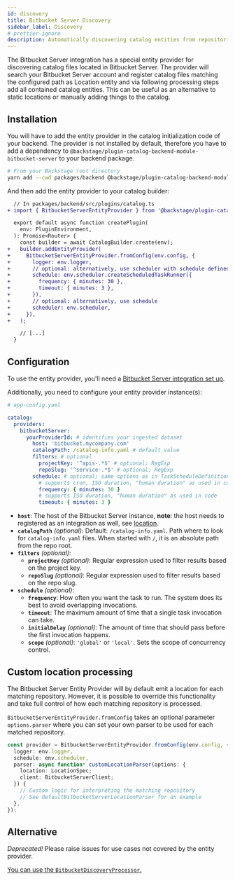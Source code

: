 ```yaml
---
id: discovery
title: Bitbucket Server Discovery
sidebar_label: Discovery
# prettier-ignore
description: Automatically discovering catalog entities from repositories in Bitbucket Server
---
```


The Bitbucket Server integration has a special entity provider for discovering
catalog files located in Bitbucket Server.
The provider will search your Bitbucket Server account and register catalog files matching the configured path
as Location entity and via following processing steps add all contained catalog entities.
This can be useful as an alternative to static locations or manually adding things to the catalog.

## Installation

You will have to add the entity provider in the catalog initialization code of your
backend. The provider is not installed by default, therefore you have to add a
dependency to `@backstage/plugin-catalog-backend-module-bitbucket-server` to your backend
package.

```bash
# From your Backstage root directory
yarn add --cwd packages/backend @backstage/plugin-catalog-backend-module-bitbucket-server
```

And then add the entity provider to your catalog builder:

```diff
  // In packages/backend/src/plugins/catalog.ts
+ import { BitbucketServerEntityProvider } from '@backstage/plugin-catalog-backend-module-bitbucket-server';

  export default async function createPlugin(
    env: PluginEnvironment,
  ): Promise<Router> {
    const builder = await CatalogBuilder.create(env);
+   builder.addEntityProvider(
+     BitbucketServerEntityProvider.fromConfig(env.config, {
+       logger: env.logger,
+       // optional: alternatively, use scheduler with schedule defined in app-config.yaml
+       schedule: env.scheduler.createScheduledTaskRunner({
+         frequency: { minutes: 30 },
+         timeout: { minutes: 3 },
+       }),
+       // optional: alternatively, use schedule
+       scheduler: env.scheduler,
+     }),
+   );

    // [...]
  }
```

## Configuration

To use the entity provider, you'll need a [Bitbucket Server integration set up](locations.md).

Additionally, you need to configure your entity provider instance(s):

```yaml
# app-config.yaml

catalog:
  providers:
    bitbucketServer:
      yourProviderId: # identifies your ingested dataset
        host: 'bitbucket.mycompany.com'
        catalogPath: /catalog-info.yaml # default value
        filters: # optional
          projectKey: '^apis-.*$' # optional; RegExp
          repoSlug: '^service-.*$' # optional; RegExp
        schedule: # optional; same options as in TaskScheduleDefinition
          # supports cron, ISO duration, "human duration" as used in code
          frequency: { minutes: 30 }
          # supports ISO duration, "human duration" as used in code
          timeout: { minutes: 3 }
```

- **`host`**:
  The host of the Bitbucket Server instance, **note**: the host needs to registered as an integration as well, see [location](locations.md).
- **`catalogPath`** _(optional)_:
  Default: `/catalog-info.yaml`.
  Path where to look for `catalog-info.yaml` files.
  When started with `/`, it is an absolute path from the repo root.
- **`filters`** _(optional)_:
  - **`projectKey`** _(optional)_:
    Regular expression used to filter results based on the project key.
  - **`repoSlug`** _(optional)_:
    Regular expression used to filter results based on the repo slug.
- **`schedule`** _(optional)_:
  - **`frequency`**:
    How often you want the task to run. The system does its best to avoid overlapping invocations.
  - **`timeout`**:
    The maximum amount of time that a single task invocation can take.
  - **`initialDelay`** _(optional)_:
    The amount of time that should pass before the first invocation happens.
  - **`scope`** _(optional)_:
    `'global'` or `'local'`. Sets the scope of concurrency control.

## Custom location processing

The Bitbucket Server Entity Provider will by default emit a location for each
matching repository. However, it is possible to override this functionality and take full control of how each
matching repository is processed.

`BitbucketServerEntityProvider.fromConfig` takes an optional parameter
`options.parser` where you can set your own parser to be used for each matched
repository.

```typescript
const provider = BitbucketServerEntityProvider.fromConfig(env.config, {
  logger: env.logger,
  schedule: env.scheduler,
  parser: async function* customLocationParser(options: {
    location: LocationSpec;
    client: BitbucketServerClient;
  }) {
    // Custom logic for interpreting the matching repository
    // See defaultBitbucketServerLocationParser for an example
  },
});
```

## Alternative

_Deprecated!_ Please raise issues for use cases not covered by the entity provider.

[You can use the `BitbucketDiscoveryProcessor`.](../bitbucket/discovery.md#self-hosted-bitbucket-server)

